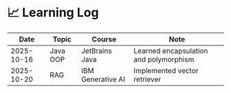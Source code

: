 # 📈 Learning Log

| Date | Topic | Course | Note |
|------|------|--------|------|
| 2025-10-16 | Java OOP | JetBrains Java | Learned encapsulation and polymorphism |
| 2025-10-20 | RAG | IBM Generative AI | Implemented vector retriever |
